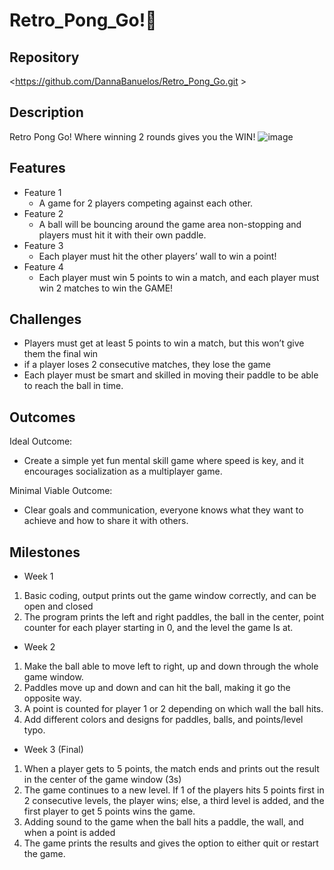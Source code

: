# Retro_Pong_Go!🏓

## Repository
<https://github.com/DannaBanuelos/Retro_Pong_Go.git >

## Description
Retro Pong Go! Where winning 2 rounds gives you the WIN!
![image](https://github.com/user-attachments/assets/8482c08f-4efc-43f5-9cf9-52a7544682ca)

## Features
- Feature 1
	- A game for 2 players competing against each other.
- Feature 2
	- A ball will be bouncing around the game area non-stopping and players must hit it with their own paddle. 
- Feature 3
	- Each player must hit the other players’ wall to win a point!
- Feature 4
	- Each player must win 5 points to win a match, and each player must win 2 matches to win the GAME!


## Challenges
- Players must get at least 5 points to win a match, but this won’t give them the final win
- if a player loses 2 consecutive matches, they lose the game
- Each player must be smart and skilled in moving their paddle to be able to reach the ball in time.


## Outcomes
Ideal Outcome:
- Create a simple yet fun mental skill game where speed is key, and it encourages socialization as a multiplayer game.

Minimal Viable Outcome:
- Clear goals and communication, everyone knows what they want to achieve and how to share it with others.


## Milestones
- Week 1
1.	Basic coding, output prints out the game window correctly, and can be open and closed
2.	The program prints the left and right paddles, the ball in the center, point counter for each player starting in 0, and the level the game Is at. 
 
- Week 2
1.	Make the ball able to move left to right, up and down through the whole game window.
2.	Paddles move up and down and can hit the ball, making it go the opposite way.
3.	A point is counted for player 1 or 2 depending on which wall the ball hits.
4.	Add different colors and designs for paddles, balls, and points/level typo.
 
- Week 3 (Final)
1.	When a player gets to 5 points, the match ends and prints out the result in the center of the game window (3s)
2.	The game continues to a new level. If 1 of the players hits 5 points first in 2 consecutive levels, the player wins; else, a third level is added, and the first player to get 5 points wins the game.
3.	Adding sound to the game when the ball hits a paddle, the wall, and when a point is added
4.	The game prints the results and gives the option to either quit or restart the game.


